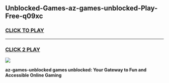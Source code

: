 
## Unblocked-Games-az-games-unblocked-Play-Free-q09xc
<h3>
<a href="https://premium76.site?title=az-games-unblocked&ref=10A">CLICK TO PLAY</a></h3>
<hr>

<h3>
<a href="https://premium76.site?title=az-games-unblocked&ref=10A">CLICK 2 PLAY</a>
  
</h3>

<a href="https://premium76.site?title=az-games-unblocked&ref=10A"><img src="https://clearcache.store/games.png"></a>


**az-games-unblocked games unblocked: Your Gateway to Fun and Accessible Online Gaming**
